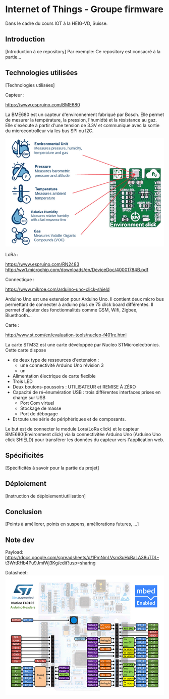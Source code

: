 # Internet of Things - Groupe firmware
Dans le cadre du cours IOT à la HEIG-VD, Suisse.

## Introduction
[Introduction à ce repository]
Par exemple: Ce repository est consacré à la partie...

## Technologies utilisées
[Technologies utilisées]

Capteur :

https://www.espruino.com/BME680

La BME680 est un capteur d'environnement fabriqué par Bosch. Elle permet de mesurer la température, la pression, l'humidté et la résistance au gaz. Elle s'exécute à partir d'une tension de 3.3V et communique avec la sortie du microcontrolleur via les bus SPI ou I2C.

![lol](img/environmentclick.png)

LoRa :

https://www.espruino.com/RN2483
http://ww1.microchip.com/downloads/en/DeviceDoc/40001784B.pdf

Connectique :

https://www.mikroe.com/arduino-uno-click-shield

Arduino Uno est une extension pour Arduino Uno. Il contient deux micro bus permettant de connecter à arduino plus de 75 click board différentes. Il permet d'ajouter des fonctionnalités comme GSM, Wifi, Zigbee, Bluethooth... 

Carte :

http://www.st.com/en/evaluation-tools/nucleo-f401re.html

La carte STM32 est une carte développée par Nucleo STMicroelectronics. Cette carte dispose 

- de deux type de ressources d'extension :
  -  une connectivité Arduino Uno révision 3
  - un 
- Alimentation électrique de carte flexible 
- Trois LED                 
- Deux boutons-poussoirs : UTILISATEUR et REMISE À ZÉRO
- Capacité de ré-énumération USB : trois différentes interfaces prises en charge sur USB     
  - Port Com virtuel
  - Stockage de masse
  - Port de débogage            
- Et toute une série de périphériques et de composants.

Le but est de connecter le module Lora(LoRa click) et le capteur BME680(Environment click) via la connectivitée Arduino Uno (Arduino Uno click SHIELD)  pour transférer les données du capteur vers l'application web.

## Spécificités
[Spécificités à savoir pour la partie du projet]

## Déploiement
[Instruction de déploiement/utilisation]

## Conclusion
[Points à améliorer, points en suspens, améliorations futures, ...]

## Note dev

Payload:
https://docs.google.com/spreadsheets/d/1PmNmLVsm3uHxBaLA38uTDL-t3WrtRHb4Pu9JmiWj3Kg/edit?usp=sharing

Datasheet:
![lol](img/arduino_headers.png)
